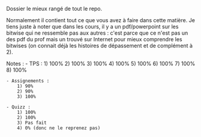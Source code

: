 Dossier le mieux rangé de tout le repo.

Normalement il contient tout ce que vous avez à faire dans cette matière. Je tiens juste à noter que dans les cours, il y a un pdf/powerpoint sur les bitwise qui ne ressemble pas aux autres : c'est parce que ce n'est pas un des pdf du prof mais un trouvé sur Internet pour mieux comprendre les bitwises (on connait déjà les histoires de dépassement et de complément à 2).

Notes :
	- TPS :
		1) 100%
		2) 100%
		3) 100%
		4) 100%
		5) 100%
		6) 100%
		7) 100%
		8) 100%
	
	- Assignements :
		1) 90%
		2) 90%
		3) 100%
	
	- Quizz :
		1) 100%
		2) 100%
		3) Pas fait
		4) 0% (donc ne le reprenez pas)
